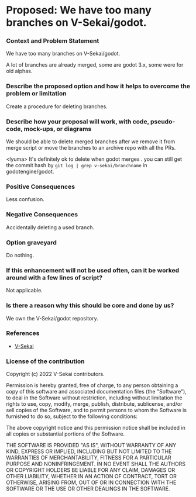 # Proposed: We have too many branches on V-Sekai/godot.

### Context and Problem Statement

We have too many branches on V-Sekai/godot.

A lot of branches are already merged, some are godot 3.x, some were for old alphas.

### Describe the proposed option and how it helps to overcome the problem or limitation

Create a procedure for deleting branches.

### Describe how your proposal will work, with code, pseudo-code, mock-ups, or diagrams

We should be able to delete merged branches after we remove it from merge script or move the branches to an archive repo with all the PRs.

\<lyuma> It's definitely ok to delete when godot merges . you can still get the commit hash by `git log | grep v-sekai/branchname` in godotengine/godot.

### Positive Consequences

Less confusion.

### Negative Consequences

Accidentally deleting a used branch.

### Option graveyard

Do nothing.

### If this enhancement will not be used often, can it be worked around with a few lines of script?

Not applicable.

### Is there a reason why this should be core and done by us?

We own the V-Sekai/godot repository.

### References

- [V-Sekai](https://v-sekai.org/)

### License of the contribution

Copyright (c) 2022 V-Sekai contributors.

Permission is hereby granted, free of charge, to any person obtaining a copy of this software and associated documentation files (the "Software"), to deal in the Software without restriction, including without limitation the rights to use, copy, modify, merge, publish, distribute, sublicense, and/or sell copies of the Software, and to permit persons to whom the Software is furnished to do so, subject to the following conditions:

The above copyright notice and this permission notice shall be included in all copies or substantial portions of the Software.

THE SOFTWARE IS PROVIDED "AS IS", WITHOUT WARRANTY OF ANY KIND, EXPRESS OR IMPLIED, INCLUDING BUT NOT LIMITED TO THE WARRANTIES OF MERCHANTABILITY, FITNESS FOR A PARTICULAR PURPOSE AND NONINFRINGEMENT. IN NO EVENT SHALL THE AUTHORS OR COPYRIGHT HOLDERS BE LIABLE FOR ANY CLAIM, DAMAGES OR OTHER LIABILITY, WHETHER IN AN ACTION OF CONTRACT, TORT OR OTHERWISE, ARISING FROM, OUT OF OR IN CONNECTION WITH THE SOFTWARE OR THE USE OR OTHER DEALINGS IN THE SOFTWARE.
